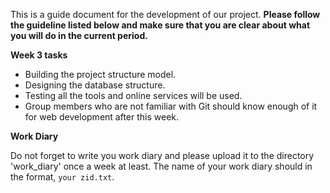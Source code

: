 This is a guide document for the development of our project. **Please follow the guideline listed below and make sure that you are clear about what you will do in the current period.**

**Week 3 tasks**

- Building the project structure model.
- Designing the database structure.
- Testing all the tools and online services will be used.
- Group members who are not familiar with Git should know enough of it for web development after this week.

**Work Diary**

Do not forget to write you work diary and please upload it to the directory 'work_diary' once a week at least. The name of your work diary should in the format, `your zid.txt`.
